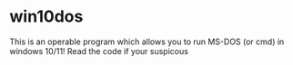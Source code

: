 # win10dos

This is an operable program which allows you to run MS-DOS (or cmd) in windows 10/11!
Read the code if your suspicous
